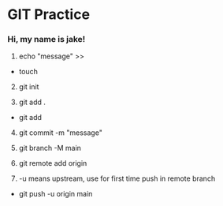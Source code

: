 # GIT Practice
### Hi, my name is jake!

<!-- # Create new file -->
1. echo "message" >> <filename>
- touch <filename>

<!-- initialize the folder -->
2. git init

<!-- add the files -->
3. git add .
- git add <filename>

<!-- commit the tracked files -->
4. git commit -m "message"

<!-- force rename and overwrite the existing main branch if existing -->
5. git branch -M main

<!-- to add the remote repository to your local -->
6. git remote add origin <remote URL>

<!-- your committed files will now push to main branch -->
7. -u means upstream, use for first time push in remote branch
- git push -u origin main